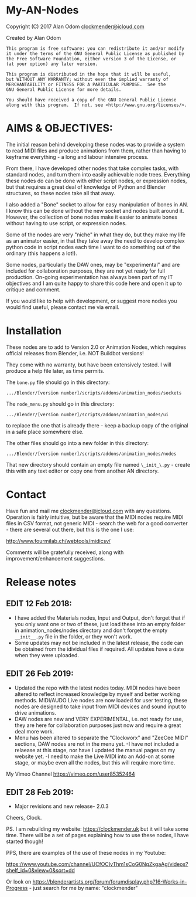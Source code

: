 # My-AN-Nodes

Copyright (C) 2017 Alan Odom
clockmender@icloud.com

Created by Alan Odom

    This program is free software: you can redistribute it and/or modify
    it under the terms of the GNU General Public License as published by
    the Free Software Foundation, either version 3 of the License, or
    (at your option) any later version.

    This program is distributed in the hope that it will be useful,
    but WITHOUT ANY WARRANTY; without even the implied warranty of
    MERCHANTABILITY or FITNESS FOR A PARTICULAR PURPOSE.  See the
    GNU General Public License for more details.

    You should have received a copy of the GNU General Public License
    along with this program.  If not, see <http://www.gnu.org/licenses/>.
    
# AIMS & OBJECTIVES:

The initial reason behind developing these nodes was to provide a system to read MIDI files and produce animations from them, rather than having to keyframe everything - a long and labour intensive process.

From there, I have developed other nodes that take complex tasks, with standard nodes, and turn them into easily achievable node trees. Everything these nodes do can be done with either script nodes, or expression nodes, but that requires a great deal of knowledge of Python and Blender structures, so these nodes take all that away.

I also added a "Bone" socket to allow for easy manipulation of bones in AN. I know this can be done without the new socket and nodes built around it. However, the collection of bone nodes make it easier to animate bones without having to use script, or expression nodes.

Some of the nodes are very "niche" in what they do, but they make my life as an animator easier, in that they take away the need to develop complex python code in script nodes each time I want to do something out of the ordinary (this happens a lot!).

Some nodes, particularly the DAW ones, may be "experimental" and are included for collaboration purposes, they are not yet ready for full production. On-going experimentation has always been part of my IT objectives and I am quite happy to share this code here and open it up to critique and comment.

If you would like to help with development, or suggest more nodes you would find useful, please contact me via email.

# Installation

These nodes are to add to Version 2.0 or Animation Nodes, which requires official releases from Blender, i.e. NOT Buildbot versions!

They come with no warranty, but have been extensively tested. I will produce a help file later, as time permits.

The ```bone.py``` file should go in this directory:

```.../Blender/[version number]/scripts/addons/animation_nodes/sockets ```

The ```node_menu.py``` should go in this directory:

``` .../Blender/[version number]/scripts/addons/animation_nodes/ui ```

to replace the one that is already there - keep a backup copy of the original in a safe place somewhere else.

The other files should go into a new folder in this directory:

``` .../Blender/[version number]/scripts/addons/animation_nodes/nodes ```

That new directory should contain an empty file named ```\_init_\.py``` - create this with any text editor or copy one from another AN directory.

# Contact
Have fun and mail me clockmender@icloud.com with any questions. Operation is fairly intuitive, but be aware that the MIDI nodes require MIDI files in CSV format, not generic MIDI - search the web for a good converter - there are several out there, but this is the one I use:

http://www.fourmilab.ch/webtools/midicsv/

Comments will be gratefully received, along with improvement/enhancement suggestions.

# Release notes
## EDIT 12 Feb 2018:

- I have added the Materials nodes, Input and Output, don't forget that if you only want one or two of these, just load these into an empty folder in animation_nodes/nodes directory and don't forget the empty ```__init__.py``` file in the folder, or they won't work.
- Some updates may not be included in the latest release, the code can be obtained from the idividual files if required. All updates have a date when they were uploaded.

## EDIT 26 Feb 2019:

- Updated the repo with the latest nodes today. MIDI nodes have been altered to reflect increased knowledge by myself and better working methods. MIDI/AUDO Live nodes are now loaded for user testing, these nodes are designed to take input from MIDI devices and sound input to drive animations.
- DAW nodes are new and VERY EXPERIMENTAL, i.e. not ready for use, they are here for collaboration purposes just now and require a great deal more work.
- Menu has been altered to separate the "Clockworx" and "ZeeCee MIDI" sections, DAW nodes are not in the menu yet.
-I have not included a relaease at this stage, nor have I updated the manual pages on my website yet.
-I need to make the Live MIDI into an Add-on at some stage, or maybe even all the nodes, but this will require more time.

My Vimeo Channel https://vimeo.com/user85352464

## EDIT 28 Feb 2019:

- Major revisions and new release- 2.0.3

Cheers, Clock.

PS. I am rebuilding my website: https://clockmender.uk but it will take some time. There will be a set of pages explaining how to use these nodes, I have started though!

PPS, there are examples of the use of these nodes in my Youtube:

https://www.youtube.com/channel/UCfOCIvThm1sCoG0NqZkgaAg/videos?shelf_id=0&view=0&sort=dd

Or look on https://blenderartists.org/forum/forumdisplay.php?16-Works-in-Progress - just search for me by name: "clockmender"
